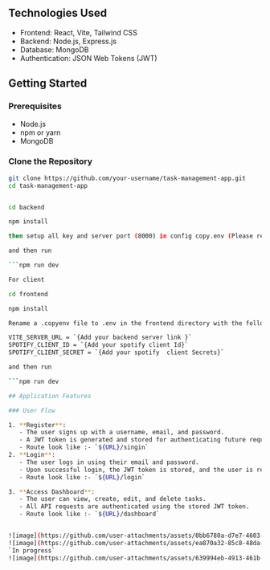 ## Technologies Used

- Frontend: React, Vite, Tailwind CSS
- Backend: Node.js, Express.js
- Database: MongoDB
- Authentication: JSON Web Tokens (JWT)

## Getting Started

### Prerequisites

- Node.js 
- npm or yarn
- MongoDB

### Clone the Repository

```bash
git clone https://github.com/your-username/task-management-app.git
cd task-management-app


cd backend

npm install

then setup all key and server port (8000) in config copy.env (Please rename in to config.env)

and then run

```npm run dev

For client

cd frontend

npm install

Rename a .copyenv file to .env in the frontend directory with the following content:

VITE_SERVER_URL = `{Add your backend server link }`
SPOTIFY_CLIENT_ID = `{Add your spotify client Id}`
SPOTIFY_CLIENT_SECRET = `{Add your spotify  client Secrets}`

and then run 

```npm run dev

## Application Features

### User Flow

1. **Register**: 
   - The user signs up with a username, email, and password.
   - A JWT token is generated and stored for authenticating future requests.
   - Route look like :- `${URL}/singin`
2. **Login**: 
   - The user logs in using their email and password.
   - Upon successful login, the JWT token is stored, and the user is redirected to the **Dashboard**.
   - Route look like :- `${URL}/login`

3. **Access Dashboard**:
   - The user can view, create, edit, and delete tasks.
   - All API requests are authenticated using the stored JWT token.
   - Route look like :- `${URL}/dashboard`


![image](https://github.com/user-attachments/assets/0bb6780a-d7e7-4603-ac36-7b1c82dde95d)
![image](https://github.com/user-attachments/assets/ea870a32-85c8-48da-b308-af7593bb5642)
`In progress`
![image](https://github.com/user-attachments/assets/639994eb-4913-461b-a1b6-db7f2af1f88a)



